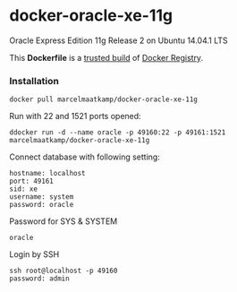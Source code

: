 docker-oracle-xe-11g
============================

Oracle Express Edition 11g Release 2 on Ubuntu 14.04.1 LTS

This **Dockerfile** is a [trusted build](https://registry.hub.docker.com/u/wnameless/oracle-xe-11g/) of [Docker Registry](https://registry.hub.docker.com/).

### Installation
```
docker pull marcelmaatkamp/docker-oracle-xe-11g
```

Run with 22 and 1521 ports opened:
```
ddocker run -d --name oracle -p 49160:22 -p 49161:1521 marcelmaatkamp/docker-oracle-xe-11g
```

Connect database with following setting:
```
hostname: localhost
port: 49161
sid: xe
username: system
password: oracle
```

Password for SYS & SYSTEM
```
oracle
```

Login by SSH
```
ssh root@localhost -p 49160
password: admin
```
